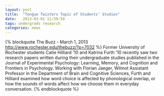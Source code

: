 ```yaml
---
layout: post
title:  "Tongue Twisters Topic of Students’ Studies"
date:   2013-03-01 11:59:59
tags: undergrads research
categories: news
---
```

{% blockquote The Buzz - March 1, 2013 http://www.rochester.edu/thebuzz/?p=7032 %}
Former University of Rochester students Catie Hilliard ’10 and Katrina Furth ’10
 recently saw two research papers written during their undergraduate studies
 published in the Journal of Experimental Psychology: Learning, Memory, and
 Cognition and Frontiers in Psychology. Working with Florian Jaeger, Wilmot
 Assistant Professor in the Department of Brain and Cognitive Sciences, Furth
 and Hilliard examined how word choice is affected by phonological overlap, or
 how the sounds of words affect how we choose them in everyday conversation.
{% endblockquote %}
